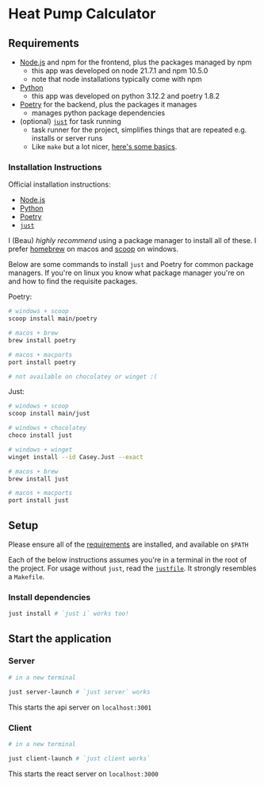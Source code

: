 # Heat Pump Calculator

## Requirements

- [Node.js](https://nodejs.org/en/about) and npm for the frontend, plus the packages managed by npm
    - this app was developed on node 21.7.1 and npm 10.5.0
    - note that node installations typically come with npm
- [Python](https://www.python.org/about/)
    - this app was developed on python 3.12.2 and poetry 1.8.2
- [Poetry](https://python-poetry.org/) for the backend, plus the packages it manages
    - manages python package dependencies
- (optional) [`just`](https://github.com/casey/just) for task running
    - task runner for the project, simplifies things that are repeated e.g. installs or server runs
    - Like `make` but a lot nicer, [here's some basics](https://github.com/casey/just?tab=readme-ov-file#quick-start).

### Installation Instructions

Official installation instructions:
- [Node.js](https://nodejs.org/en/learn/getting-started/how-to-install-nodejs)
- [Python](https://www.python.org/downloads/)
- [Poetry](https://python-poetry.org/docs/#installation)
- [`just`](https://github.com/casey/just?tab=readme-ov-file#installation)


I (Beau) *highly recommend* using a package manager to install all of these. I
prefer [homebrew](https://brew.sh/) on macos and [scoop](https://scoop.sh/) on
windows.


Below are some commands to install `just` and Poetry for common package
managers. If you're on linux you know what package manager you're on and how to
find the requisite packages.


Poetry:
```bash
# windows + scoop
scoop install main/poetry

# macos + brew
brew install poetry

# macos + macports
port install poetry

# not available on chocolatey or winget :(
```

Just:
```bash
# windows + scoop
scoop install main/just

# windows + chocolatey
choco install just

# windows + winget
winget install --id Casey.Just --exact

# macos + brew
brew install just

# macos + macports
port install just
```

## Setup

Please ensure all of the [requirements](#Requirements) are installed, and
available on `$PATH`

Each of the below instructions assumes you're in a terminal in the root of the
project. For usage without `just`, read the [`justfile`](./justfile). It
strongly resembles a `Makefile`.

### Install dependencies

```bash
just install # `just i` works too!

```

## Start the application

### Server
```bash
# in a new terminal

just server-launch # `just server` works
```

This starts the api server on `localhost:3001`


### Client
```bash
# in a new terminal

just client-launch # `just client works`
```

This starts the react server on `localhost:3000`
